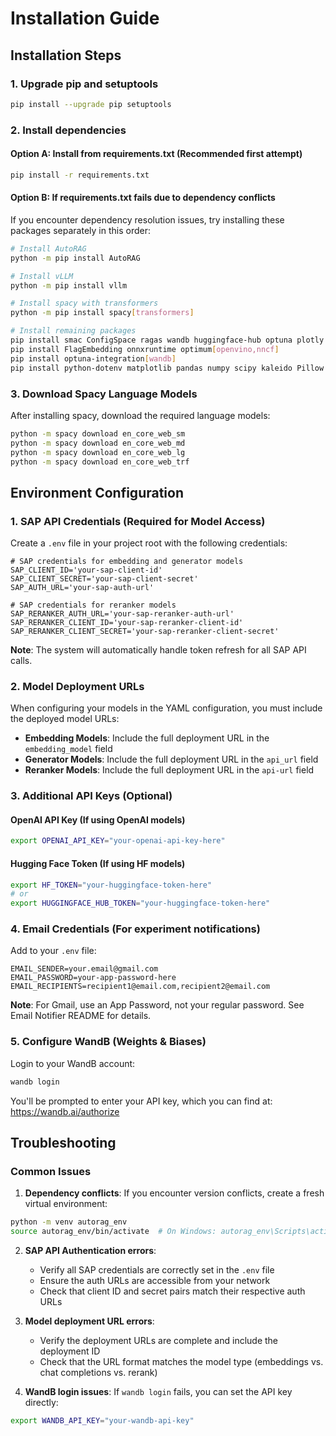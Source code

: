 # Installation Guide

## Installation Steps

### 1. Upgrade pip and setuptools
```bash
pip install --upgrade pip setuptools
```

### 2. Install dependencies

#### Option A: Install from requirements.txt (Recommended first attempt)
```bash
pip install -r requirements.txt
```

#### Option B: If requirements.txt fails due to dependency conflicts
If you encounter dependency resolution issues, try installing these packages separately in this order:

```bash
# Install AutoRAG
python -m pip install AutoRAG

# Install vLLM
python -m pip install vllm

# Install spacy with transformers
python -m pip install spacy[transformers]

# Install remaining packages
pip install smac ConfigSpace ragas wandb huggingface-hub optuna plotly
pip install FlagEmbedding onnxruntime optimum[openvino,nncf]
pip install optuna-integration[wandb]
pip install python-dotenv matplotlib pandas numpy scipy kaleido Pillow
```

### 3. Download Spacy Language Models
After installing spacy, download the required language models:

```bash
python -m spacy download en_core_web_sm
python -m spacy download en_core_web_md
python -m spacy download en_core_web_lg
python -m spacy download en_core_web_trf
```

## Environment Configuration

### 1. SAP API Credentials (Required for Model Access)

Create a `.env` file in your project root with the following credentials:

```env
# SAP credentials for embedding and generator models
SAP_CLIENT_ID='your-sap-client-id'
SAP_CLIENT_SECRET='your-sap-client-secret'
SAP_AUTH_URL='your-sap-auth-url'

# SAP credentials for reranker models
SAP_RERANKER_AUTH_URL='your-sap-reranker-auth-url'
SAP_RERANKER_CLIENT_ID='your-sap-reranker-client-id'
SAP_RERANKER_CLIENT_SECRET='your-sap-reranker-client-secret'
```

**Note**: The system will automatically handle token refresh for all SAP API calls.

### 2. Model Deployment URLs

When configuring your models in the YAML configuration, you must include the deployed model URLs:

- **Embedding Models**: Include the full deployment URL in the `embedding_model` field
- **Generator Models**: Include the full deployment URL in the `api_url` field
- **Reranker Models**: Include the full deployment URL in the `api-url` field

### 3. Additional API Keys (Optional)

#### OpenAI API Key (If using OpenAI models)
```bash
export OPENAI_API_KEY="your-openai-api-key-here"
```

#### Hugging Face Token (If using HF models)
```bash
export HF_TOKEN="your-huggingface-token-here"
# or
export HUGGINGFACE_HUB_TOKEN="your-huggingface-token-here"
```

### 4. Email Credentials (For experiment notifications)
Add to your `.env` file:
```env
EMAIL_SENDER=your.email@gmail.com
EMAIL_PASSWORD=your-app-password-here
EMAIL_RECIPIENTS=recipient1@email.com,recipient2@email.com
```

**Note**: For Gmail, use an App Password, not your regular password. See Email Notifier README for details.

### 5. Configure WandB (Weights & Biases)

Login to your WandB account:
```bash
wandb login
```

You'll be prompted to enter your API key, which you can find at: https://wandb.ai/authorize

## Troubleshooting

### Common Issues

1. **Dependency conflicts**: If you encounter version conflicts, create a fresh virtual environment:
```bash
python -m venv autorag_env
source autorag_env/bin/activate  # On Windows: autorag_env\Scripts\activate
```

2. **SAP API Authentication errors**: 
   - Verify all SAP credentials are correctly set in the `.env` file
   - Ensure the auth URLs are accessible from your network
   - Check that client ID and secret pairs match their respective auth URLs

3. **Model deployment URL errors**:
   - Verify the deployment URLs are complete and include the deployment ID
   - Check that the URL format matches the model type (embeddings vs. chat completions vs. rerank)

4. **WandB login issues**: If `wandb login` fails, you can set the API key directly:
```bash
export WANDB_API_KEY="your-wandb-api-key"
```
